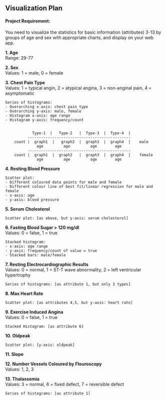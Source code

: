 ## Visualization Plan

#### Project Requirement:

You need to visualize the statistics for basic information (attributes) 3-13 by groups of age and sex with appropriate charts, and display on your web app.

**1. Age**  
    Range: 29-77

**2. Sex**  
    Values: 1 = male, 0 = female

**3. Chest Pain Type**  
    Values: 1 = typical angin, 2 = atypical angina, 3 = non-anginal pain, 4 = asymptomatic

    Series of histograms:
    - Overarching x-axis: chest pain type
    - Overarching y-axis: male, female
    - Histogram x-axis: age range
    - Histogram y-axis: frequency/count


                Type-1  |   Type-2   |  Type-3  |  Type-4  |
              ----------------------------------------------
        count |  graph1  |   graph2  |  graph3  |  graph4  |    male
                  age         age         age        age
              ----------------------------------------------
        count |  graph1  |  graph2   |  graph3  |  graph4  |    female
                  age         age         age        age


**4. Resting Blood Pressure**

    Scatter plot:
    - Different coloured data points for male and female
    - Different colour line of best fit/linear regression for male and female
    - x-axis: age
    - y-axis: blood pressure

**5. Serum Cholesterol**

    Scatter plot: [as above, but y-axis: serum cholesterol]

**6. Fasting Blood Sugar > 120 mg/dl**  
    Values: 0 = false, 1 = true

    Stacked histogram:
    - x-axis: age range
    - y-axis: frequency/count of value = true
    - Stacked bars: male/female


**7. Resting Electrocardiographic Results**  
    Values: 0 = normal, 1 = ST-T wave abnormality, 2 = left ventricular hypertrophy

    Series of histograms: [as attribute 1, but only 3 types]

**8. Max Heart Rate**

    Scatter plot: [as attributes 4,5, but y-axis: heart rate]

**9. Exercise Induced Angina**  
    Values: 0 = false, 1 = true

    Stacked Histogram: [as attribute 6]


**10. Oldpeak**

    Scatter plot: [y-axis: oldpeak]

**11. Slope**

**12. Number Vessels Coloured by Flouroscopy**  
    Values: 1, 2, 3



**13. Thalassemia**  
    Values: 3 = normal, 6 = fixed defect, 7 = reversible defect

    Series of histograms: [as attribute 1]
